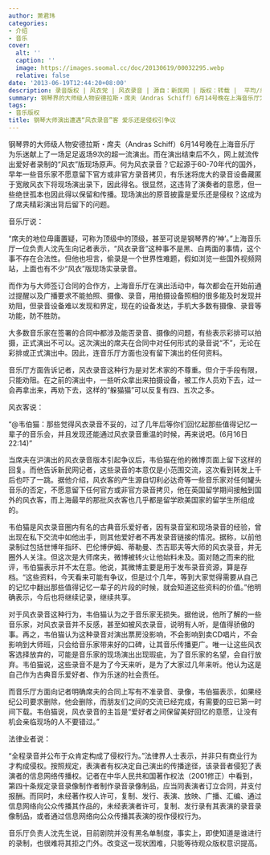 ```yaml
---
author: 萧君玮
categories:
- 介绍
- 音乐
cover:
  alt: ''
  caption: ''
  image: https://images.soomal.cc/doc/20130619/00032295.webp
  relative: false
date: '2013-06-19T12:44:20+08:00'
description: 录音版权 | 风衣党 | 风衣录音 | 源自：新民网 | 版权：转载 |  平均/总评分：10.00/10
summary: 钢琴界的大师级人物安德拉斯・席夫（Andras Schiff）6月14号晚在上海音乐厅为乐迷献上了一场足足返场9次的超一流演出。而在演出结束后不久，网上就流传出爱好者录制的“风衣”版现场原声。何为风衣录音？它起源于60-70年代的国外，早年一些音乐家不愿意留下官方或非官方录音拷贝，有乐迷将庞大的录音设备藏匿于宽敞风衣下将现场演出录下……
tags:
- 音乐版权
title: 钢琴大师演出遭遇“风衣录音”客 爱乐还是侵权引争议
---
```


钢琴界的大师级人物安德拉斯・席夫（Andras Schiff）6月14号晚在上海音乐厅为乐迷献上了一场足足返场9次的超一流演出。而在演出结束后不久，网上就流传出爱好者录制的“风衣”版现场原声。何为风衣录音？它起源于60-70年代的国外，早年一些音乐家不愿意留下官方或非官方录音拷贝，有乐迷将庞大的录音设备藏匿于宽敞风衣下将现场演出录下，因此得名。很显然，这违背了演奏者的意愿，但一些绝世孤本也因此得以保留和传播。现场演出的原音披露是爱乐还是侵权？这成为了席夫精彩演出背后留下的问题。

音乐厅说：

“席夫的地位毋庸置疑，可称为顶级中的顶级，甚至可说是钢琴界的‘神’。”上海音乐厅一位负责人沈先生向记者表示，“风衣录音”这种事不是黑、白两面的事情，这个事不存在合法性。但他也坦言，偷录是一个世界性难题，假如浏览一些国外视频网站，上面也有不少“风衣”版现场实录录音。

而作为与大师签订合同的合作方，上海音乐厅在演出活动中，每次都会在开始前通过提醒以及广播要求不能拍照、摄像、录音，用拍摄设备照相的很多能及时发现并劝阻，但录音设备难以发现和界定，现在的设备发达，手机大多数有摄像、录音等功能，防不胜防。

大多数音乐家在签署的合同中都涉及能否录音、摄像的问题，有些表示彩排可以拍摄，正式演出不可以。这次演出的席夫在合同中对任何形式的录音说“不”，无论在彩排或正式演出中。因此，连音乐厅方面也没有留下演出的任何资料。

音乐厅方面告诉记者，风衣录音这种行为是对艺术家的不尊重。但介于手段有限，只能劝阻。在之前的演出中，一些听众拿出来拍摄设备，被工作人员劝下去，过一会再拿出来，再劝下去，这样的“躲猫猫”可以反复有四、五次之多。

风衣客说：

“@韦伯猫：那些觉得风衣录音不妥的，过了几年后等你们回忆起那些值得记忆一辈子的音乐会，并且发现还能通过风衣录音重温的时候，再来说吧。(6月16日22:14)”

当席夫在沪演出的风衣录音版本引起争议后，韦伯猫在他的微博页面上留下这样的回复。而他告诉新民网记者，这些录音的本意仅是小范围交流，这次看到转发上千后也吓了一跳。据他介绍，风衣客的产生源自切利必达奇等一些音乐家对任何罐头音乐的否定，不愿意留下任何官方或非官方录音拷贝，他在英国留学期间接触到国外的风衣客，而上海最早的那批风衣客也几乎都是留学欧美国家的留学生所组成的。

韦伯猫是风衣录音圈内有名的古典音乐爱好者，因有录音室和现场录音的经验，曾出现在私下交流中如他出手，则其他爱好者不再发录音链接的情况。据称，以前他录制过包括世博年指环、巴伦博伊姆、蒂勒曼、杰吉耶夫等大师的风衣录音，并无圈外人关注。但这次是大师席夫，微博被转火让他始料未及。面对随之而来的批评，韦伯猫表示并不太在意。他说，其微博主要是用于发布录音资源，算是存档。“这些资料，今天看来可能有争议，但是过个几年，等到大家觉得需要从自己的记忆中翻出那些值得记忆一辈子的片段的时候，就会知道这些资料的价值。”他明确表示，今后也将继续记录，继续共享。

对于风衣录音这种行为，韦伯猫认为之于音乐家无损失。据他说，他所了解的一些音乐家，对风衣录音并不反感，甚至如被风衣录音，说明有人听，是值得骄傲的事。再之，韦伯猫认为这种录音对演出票房没影响，不会影响到卖CD唱片，不会影响到大师班，只会给音乐家带来好的口碑，让其音乐传播更广。唯一让这些风衣客选择放弃的，可能是音乐家的现场演出出现瑕疵，为了音乐家的名望，会自行放弃。韦伯猫说，这些录音不是为了今天来听，是为了大家过几年来听。他认为这是自己作为古典音乐爱好者、作为乐迷的社会责任。

而音乐厅方面向记者明确席夫的合同上写有不准录音、录像，韦伯猫表示，如果经纪公司要求删除，他会删除，而朋友们之间的交流已经完成，有需要的应已第一时间下载。韦伯猫说，风衣录音的主旨是“爱好者之间保留美好回忆的意愿，让没有机会亲临现场的人不要错过。”

法律业者说：

“全程录音并公布于众肯定构成了侵权行为。”法律界人士表示，并非只有商业行为才构成侵权。按照规定，表演者有权决定自己演出的传播途径，该录音者侵犯了表演者的信息网络传播权。记者在中华人民共和国著作权法（2001修正）中看到，第四十条规定录音录像制作者制作录音录像制品，应当同表演者订立合同，并支付报酬。而同时，未经著作权人许可，复制、发行、表演、放映、广播、汇编、通过信息网络向公众传播其作品的，未经表演者许可，复制、发行录有其表演的录音录像制品，或者通过信息网络向公众传播其表演的视作侵权行为。

音乐厅负责人沈先生说，目前剧院并没有黑名单制度，事实上，即使知道是谁进行的录制，也很难将其拒之门外。改变这一现状困难，只能等待观众版权意识提高。